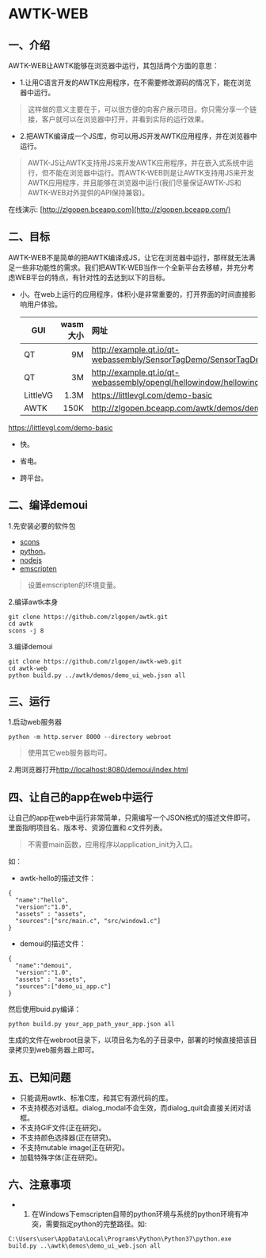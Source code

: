 # AWTK-WEB


## 一、介绍

AWTK-WEB让AWTK能够在浏览器中运行，其包括两个方面的意思：

* 1.让用C语言开发的AWTK应用程序，在不需要修改源码的情况下，能在浏览器中运行。

> 这样做的意义主要在于，可以很方便的向客户展示项目。你只需分享一个链接，客户就可以在浏览器中打开，并看到实际的运行效果。

* 2.把AWTK编译成一个JS库，你可以用JS开发AWTK应用程序，并在浏览器中运行。

> AWTK-JS让AWTK支持用JS来开发AWTK应用程序，并在嵌入式系统中运行，但不能在浏览器中运行。而AWTK-WEB则是让AWTK支持用JS来开发AWTK应用程序，并且能够在浏览器中运行(我们尽量保证AWTK-JS和AWTK-WEB对外提供的API保持兼容)。


在线演示: [http://zlgopen.bceapp.com](http://zlgopen.bceapp.com/)

## 二、目标

AWTK-WEB不是简单的把AWTK编译成JS，让它在浏览器中运行，那样就无法满足一些非功能性的需求。我们把AWTK-WEB当作一个全新平台去移植，并充分考虑WEB平台的特点，有针对性的去达到以下的目标。

* 小。在web上运行的应用程序，体积小是非常重要的，打开界面的时间直接影响用户体验。


  | GUI          | wasm大小   |  网址  |
  | --------     | -----:     | :---- |
  | QT           | 9M        |   http://example.qt.io/qt-webassembly/SensorTagDemo/SensorTagDemo.html    |
  | QT           | 3M        |   http://example.qt.io/qt-webassembly/opengl/hellowindow/hellowindow.html    |
  | LittleVG     | 1.3M      |   https://littlevgl.com/demo-basic    |
  | AWTK         | 150K      |   http://zlgopen.bceapp.com/awtk/demos/demoui/index.html    |

https://littlevgl.com/demo-basic


* 快。

* 省电。
* 跨平台。

## 二、编译demoui

1.先安装必要的软件包

* [scons](https://scons.org/)
* [python](https://www.python.org/)。
* [nodejs](https://nodejs.org/en/)
* [emscripten](https://emscripten.org/docs/getting_started/downloads.html#sdk-download-and-install)

> 设置emscripten的环境变量。

2.编译awtk本身

```
git clone https://github.com/zlgopen/awtk.git
cd awtk
scons -j 8
```

3.编译demoui

```
git clone https://github.com/zlgopen/awtk-web.git
cd awtk-web
python build.py ../awtk/demos/demo_ui_web.json all
```

## 三、运行

1.启动web服务器

```
python -m http.server 8000 --directory webroot
```

> 使用其它web服务器均可。

2.用浏览器打开[http://localhost:8080/demoui/index.html](http://localhost:8080/demoui/index.html)

## 四、让自己的app在web中运行

让自己的app在web中运行非常简单，只需编写一个JSON格式的描述文件即可。里面指明项目名、版本号、资源位置和.c文件列表。

> 不需要main函数，应用程序以application_init为入口。 

如：

* awtk-hello的描述文件：

```
{
  "name":"hello",
  "version":"1.0",
  "assets" : "assets",
  "sources":["src/main.c", "src/window1.c"]
}
```

* demoui的描述文件：

```
{
  "name":"demoui",
  "version":"1.0",
  "assets" : "assets",
  "sources":["demo_ui_app.c"]
}
```

然后使用buid.py编译：

```
python build.py your_app_path_your_app.json all
```

生成的文件在webroot目录下，以项目名为名的子目录中，部署的时候直接把该目录拷贝到web服务器上即可。


## 五、已知问题

* 只能调用awtk、标准C库，和其它有源代码的库。
* 不支持模态对话框。dialog\_modal不会生效，而dialog\_quit会直接关闭对话框。
* 不支持GIF文件(正在研究)。
* 不支持颜色选择器(正在研究)。
* 不支持mutable image(正在研究)。
* 加载特殊字体(正在研究)。


## 六、注意事项

* 1. 在Windows下emscripten自带的python环境与系统的python环境有冲突，需要指定python的完整路径。如:

```
C:\Users\user\AppData\Local\Programs\Python\Python37\python.exe build.py ..\awtk\demos\demo_ui_web.json all
```



